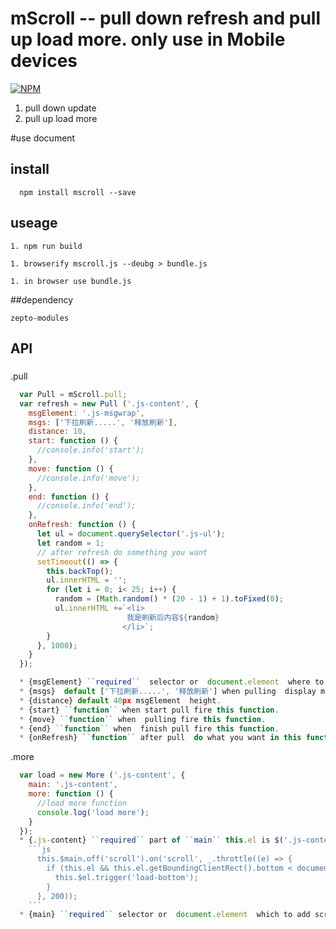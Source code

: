 # mScroll -- pull down refresh and pull up load more. only use in Mobile devices

[![NPM](https://nodei.co/npm/mscroll.png?downloads=true&downloadRank=true&stars=true)](https://nodei.co/npm/mscroll/)<br/>
1. pull down update
1. pull up load more

#use document
## install
```
  npm install mscroll --save
```
## useage
```
1. npm run build

1. browserify mscroll.js --deubg > bundle.js

1. in browser use bundle.js
```
##dependency
```
zepto-modules
```
## API
###
.pull
```js
  var Pull = mScroll.pull;
  var refresh = new Pull ('.js-content', {
    msgElement: '.js-msgwrap',
    msgs: ['下拉刷新.....', '释放刷新'],
    distance: 10,
    start: function () {
      //console.info('start');
    },
    move: function () {
      //console.info('move');
    },
    end: function () {
      //console.info('end');
    },
    onRefresh: function () {
      let ul = document.querySelector('.js-ul');                    
      let random = 1; 
      // after refresh do something you want
      setTimeout(() => {           
        this.backTop();
        ul.innerHTML = '';
        for (let i = 0; i< 25; i++) {
          random = (Math.random() * (20 - 1) + 1).toFixed(0);
          ul.innerHTML +=`<li>
                          我是刷新后内容${random}
                         </li>`;
        }
      }, 1000);
    }
  });

  * {msgElement} ``required``  selector or  document.element  where to place the refresh state message.
  * {msgs}  default ['下拉刷新.....', '释放刷新'] when pulling  display msg.
  * {distance} default 40px msgElement  height.
  * {start} ``function`` when start pull fire this function.
  * {move} ``function`` when  pulling fire this function.
  * {end} ``function`` when  finish pull fire this function.
  * {onRefresh} ``function`` after pull  do what you want in this function.
```
.more
```js
  var load = new More ('.js-content', {
    main: '.js-content',        
    more: function () {
      //load more function
      console.log('load more');
    }
  });
  * {.js-content} ``required`` part of ``main`` this.el is $('.js-content').
    ```js
      this.$main.off('scroll').on('scroll', _.throttle((e) => {
        if (this.el && this.el.getBoundingClientRect().bottom < document.body.clientHeight + 25) {        
          this.$el.trigger('load-bottom');        
        }
      }, 200));
    ```
  * {main} ``required`` selector or  document.element  which to add scroll.

```
